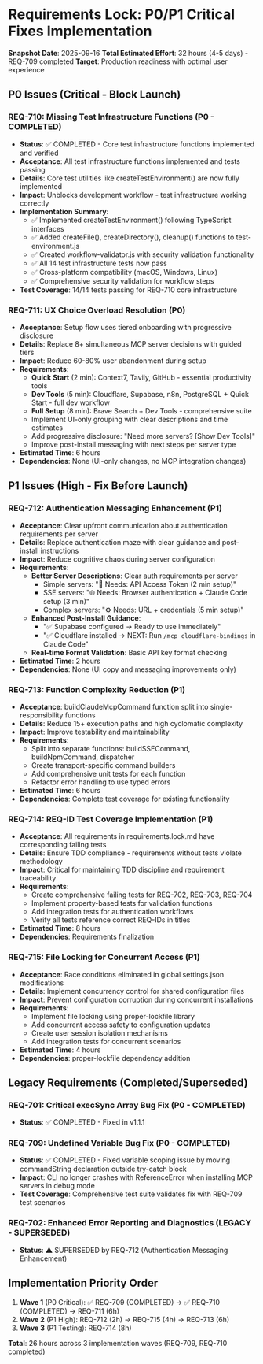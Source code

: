 # Requirements Lock: P0/P1 Critical Fixes Implementation

**Snapshot Date**: 2025-09-16
**Total Estimated Effort**: 32 hours (4-5 days) - REQ-709 completed
**Target**: Production readiness with optimal user experience

## P0 Issues (Critical - Block Launch)

### REQ-710: Missing Test Infrastructure Functions (P0 - COMPLETED)
- **Status**: ✅ COMPLETED - Core test infrastructure functions implemented and verified
- **Acceptance**: All test infrastructure functions implemented and tests passing
- **Details**: Core test utilities like createTestEnvironment() are now fully implemented
- **Impact**: Unblocks development workflow - test infrastructure working correctly
- **Implementation Summary**:
  - ✅ Implemented createTestEnvironment() following TypeScript interfaces
  - ✅ Added createFile(), createDirectory(), cleanup() functions to test-environment.js
  - ✅ Created workflow-validator.js with security validation functionality
  - ✅ All 14 test infrastructure tests now pass
  - ✅ Cross-platform compatibility (macOS, Windows, Linux)
  - ✅ Comprehensive security validation for workflow steps
- **Test Coverage**: 14/14 tests passing for REQ-710 core infrastructure

### REQ-711: UX Choice Overload Resolution (P0)
- **Acceptance**: Setup flow uses tiered onboarding with progressive disclosure
- **Details**: Replace 8+ simultaneous MCP server decisions with guided tiers
- **Impact**: Reduce 60-80% user abandonment during setup
- **Requirements**:
  - **Quick Start** (2 min): Context7, Tavily, GitHub - essential productivity tools
  - **Dev Tools** (5 min): Cloudflare, Supabase, n8n, PostgreSQL + Quick Start - full dev workflow
  - **Full Setup** (8 min): Brave Search + Dev Tools - comprehensive suite
  - Implement UI-only grouping with clear descriptions and time estimates
  - Add progressive disclosure: "Need more servers? [Show Dev Tools]"
  - Improve post-install messaging with next steps per server type
- **Estimated Time**: 6 hours
- **Dependencies**: None (UI-only changes, no MCP integration changes)

## P1 Issues (High - Fix Before Launch)

### REQ-712: Authentication Messaging Enhancement (P1)
- **Acceptance**: Clear upfront communication about authentication requirements per server
- **Details**: Replace authentication maze with clear guidance and post-install instructions
- **Impact**: Reduce cognitive chaos during server configuration
- **Requirements**:
  - **Better Server Descriptions**: Clear auth requirements per server
    - Simple servers: "🔑 Needs: API Access Token (2 min setup)"
    - SSE servers: "🌐 Needs: Browser authentication + Claude Code setup (3 min)"
    - Complex servers: "⚙️ Needs: URL + credentials (5 min setup)"
  - **Enhanced Post-Install Guidance**:
    - "✅ Supabase configured → Ready to use immediately"
    - "✅ Cloudflare installed → NEXT: Run `/mcp cloudflare-bindings` in Claude Code"
  - **Real-time Format Validation**: Basic API key format checking
- **Estimated Time**: 2 hours
- **Dependencies**: None (UI copy and messaging improvements only)

### REQ-713: Function Complexity Reduction (P1)
- **Acceptance**: buildClaudeMcpCommand function split into single-responsibility functions
- **Details**: Reduce 15+ execution paths and high cyclomatic complexity
- **Impact**: Improve testability and maintainability
- **Requirements**:
  - Split into separate functions: buildSSECommand, buildNpmCommand, dispatcher
  - Create transport-specific command builders
  - Add comprehensive unit tests for each function
  - Refactor error handling to use typed errors
- **Estimated Time**: 6 hours
- **Dependencies**: Complete test coverage for existing functionality

### REQ-714: REQ-ID Test Coverage Implementation (P1)
- **Acceptance**: All requirements in requirements.lock.md have corresponding failing tests
- **Details**: Ensure TDD compliance - requirements without tests violate methodology
- **Impact**: Critical for maintaining TDD discipline and requirement traceability
- **Requirements**:
  - Create comprehensive failing tests for REQ-702, REQ-703, REQ-704
  - Implement property-based tests for validation functions
  - Add integration tests for authentication workflows
  - Verify all tests reference correct REQ-IDs in titles
- **Estimated Time**: 8 hours
- **Dependencies**: Requirements finalization

### REQ-715: File Locking for Concurrent Access (P1)
- **Acceptance**: Race conditions eliminated in global settings.json modifications
- **Details**: Implement concurrency control for shared configuration files
- **Impact**: Prevent configuration corruption during concurrent installations
- **Requirements**:
  - Implement file locking using proper-lockfile library
  - Add concurrent access safety to configuration updates
  - Create user session isolation mechanisms
  - Add integration tests for concurrent scenarios
- **Estimated Time**: 4 hours
- **Dependencies**: proper-lockfile dependency addition

## Legacy Requirements (Completed/Superseded)

### REQ-701: Critical execSync Array Bug Fix (P0 - COMPLETED)
- **Status**: ✅ COMPLETED - Fixed in v1.1.1

### REQ-709: Undefined Variable Bug Fix (P0 - COMPLETED)
- **Status**: ✅ COMPLETED - Fixed variable scoping issue by moving commandString declaration outside try-catch block
- **Impact**: CLI no longer crashes with ReferenceError when installing MCP servers in debug mode
- **Test Coverage**: Comprehensive test suite validates fix with REQ-709 test scenarios

### REQ-702: Enhanced Error Reporting and Diagnostics (LEGACY - SUPERSEDED)
- **Status**: ⚠️ SUPERSEDED by REQ-712 (Authentication Messaging Enhancement)

## Implementation Priority Order

1. **Wave 1** (P0 Critical): ✅ REQ-709 (COMPLETED) → ✅ REQ-710 (COMPLETED) → REQ-711 (6h)
2. **Wave 2** (P1 High): REQ-712 (2h) → REQ-715 (4h) → REQ-713 (6h)
3. **Wave 3** (P1 Testing): REQ-714 (8h)

**Total**: 26 hours across 3 implementation waves (REQ-709, REQ-710 completed)